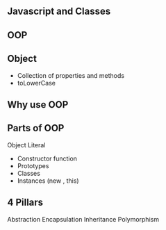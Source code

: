 ## Javascript and Classes

## OOP

## Object
- Collection of properties and methods
- toLowerCase

## Why use OOP

## Parts of OOP
Object Literal

- Constructor function
- Prototypes
- Classes
- Instances (new , this)

## 4 Pillars
Abstraction
Encapsulation
Inheritance
Polymorphism